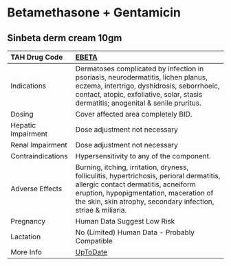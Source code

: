 # Betamethasone + Gentamicin

## Sinbeta derm cream 10gm

| TAH Drug Code      | [EBETA](https://www.tahsda.org.tw/drugs/hissearch.php?drug_code=EBETA)                                                                                                                                                                     |
|:-------------------|:-------------------------------------------------------------------------------------------------------------------------------------------------------------------------------------------------------------------------------------------|
| Indications        | Dermatoses complicated by infection in psoriasis, neurodermatitis, lichen planus, eczema, intertrigo, dyshidrosis, seborrhoeic, contact, atopic, exfoliative, solar, stasis dermatitis; anogenital & senile pruritus.                      |
| Dosing             | Cover affected area completely BID.                                                                                                                                                                                                        |
| Hepatic Impairment | Dose adjustment not necessary                                                                                                                                                                                                              |
| Renal Impairment   | Dose adjustment not necessary                                                                                                                                                                                                              |
| Contraindications  | Hypersensitivity to any of the component.                                                                                                                                                                                                  |
| Adverse Effects    | Burning, itching, irritation, dryness, folliculitis, hypertrichosis, perioral dermatitis, allergic contact dermatitis, acneiform eruption, hypopigmentation, maceration of the skin, skin atrophy, secondary infection, striae & miliaria. |
| Pregnancy          | Human Data Suggest Low Risk                                                                                                                                                                                                                |
| Lactation          | No (Limited) Human Data - Probably Compatible                                                                                                                                                                                              |
| More Info          | [UpToDate](https://www.uptodate.com/contents/betamethasone-and-gentamicin-drug-information)                                                                                                                                                |

